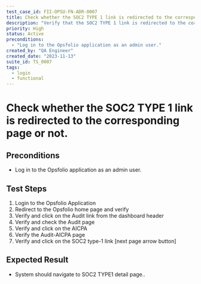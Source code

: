 ```yaml
---
test_case_id: FII-OPSU-FN-ADR-0007
title: Check whether the SOC2 TYPE 1 link is redirected to the corresponding page or not.
description: "Verify that the SOC2 TYPE 1 link is redirected to the corresponding page or not."
priority: High
status: Active
preconditions: 
  - "Log in to the Opsfolio application as an admin user."
created_by: "QA Engineer"
created_date: "2023-11-13"
suite_id: TS_0007
tags:
  - login
  - functional
---
```


# Check whether the SOC2 TYPE 1 link is redirected to the corresponding page or not.

## Preconditions

- Log in to the Opsfolio application as an admin user.

## Test Steps

1. Login to the Opsfolio Application
2. Redirect to the Opsfolio home page and verify
3. Verify and click on the Audit link from the dashboard header                                         
4. Verify and check the Audit page                
5. Verify and click on the AICPA                    
6. Verify the Audit-AICPA page                        
7. Verify and click on the SOC2 type-1 link [next page arrow button]

## Expected Result

- System should navigate to SOC2 TYPE1 detail page..

